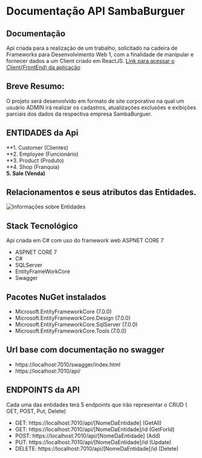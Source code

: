 # Documentação API SambaBurguer

## Documentação

Api criada para a realização de um trabalho, solicitado na cadeira de Frameworks para Desenvolvimento Web 1, com a finalidade de manipular e fornecer dados a um Client criado em ReactJS.
[Link para acessar o Client(FrontEnd) da aplicação](https://github.com/kristoferkrindges/SambaBurguerClient)

## Breve Resumo:
O projeto será desenvolvido em formato de site corporativo na qual um usuário ADMIN irá realizar os cadastros, atualizações exclusões e exibições parciais dos dados
da respectiva empresa SambaBurguer.

## ENTIDADES da Api

**1. Customer (Clientes) <br>
**2. Employee (Funcionário) <br>
**3. Product (Produto) <br>
**4. Shop (Franquia) <br>
**5. Sale (Venda)**  <br>

## Relacionamentos e seus atributos das Entidades.
![Informações sobre Entidades](https://cdn.discordapp.com/attachments/1038889467689304137/1049055332716003429/relation_tables.png)

## Stack Tecnológico
Api criada em C# com uso do framework web ASPNET CORE 7
- ASPNET CORE 7
- C#
- SQLServer
- EntityFrameWorkCore
- Swagger

## Pacotes NuGet instalados
- Microsoft.EntityFrameworkCore (7.0.0)
- Microsoft.EntityFrameworkCore.Design (7.0.0)
- Microsoft.EntityFrameworkCore.SqlServer (7.0.0)
- Microsoft.EntityFrameworkCore.Tools (7.0.0)

## Url base com documentação no swagger
- https://localhost:7010/swagger/index.html
- https://localhost:7010/api/

## ENDPOINTS da API
Cada uma das entidades terá 5 endpoints que irão representar o CRUD ( GET, POST, Put, Delete)
- GET: https://localhost:7010/api/[NomeDaEntidade] (GetAll)
- GET: https://localhost:7010/api/[NomeDaEntidade]/id (GetForId)
- POST: https://localhost:7010/api/[NomeDaEntidade] (Add)
- PUT: https://localhost:7010/api/[NomeDaEntidade]/id (Update)
- DELETE: https://localhost:7010/api/[NomeDaEntidade]/id (Delete)
